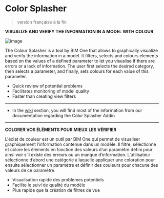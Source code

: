 # Color Splasher

>version française à la fin

**VISUALIZE AND VERIFY THE INFORMATION IN A MODEL WITH COLOUR**

![image](https://user-images.githubusercontent.com/7872003/125590461-1b64eed6-f2a9-4428-b3e5-e5ab0ef012de.png)


The Colour Splasher is a tool by BIM One that allows to graphically visualize and verify the information in a model. It filters, selects and colours elements based on the values of a defined parameter to let you visualise if there are errors or a lack of information. The user first selects the desired category, then selects a parameter, and finally, sets colours for each value of this parameter.

- Quick review of potential problems
- Facilitates monitoring of model quality
- Faster than creating view filters


---

- In the [wiki](https://github.com/bimone/addins-colorsplasher/wiki) section, you will find most of the information from our documentation regarding the Color Splasher Addin

---

**COLORER VOS ÉLÉMENTS POUR MIEUX LES VÉRIFIER**

L'éclat de couleur est un outil par BIM One qui permet de visualiser graphiquement l’information contenue dans un modèle. Il filtre, sélectionne et colore les éléments en fonction des valeurs d’un paramètre défini pour ainsi voir s’il existe des erreurs ou un manque d’information. L’utilisateur sélectionne d’abord une catégorie à laquelle appliquer une coloration pour ensuite sélectionner un paramètre et définir des couleurs pour chacune des valeurs de ce paramètre.

- Visualisation rapide des problèmes potentiels
- Facilite le suivi de qualité du modèle
- Plus rapide que la création de filtres de vue
